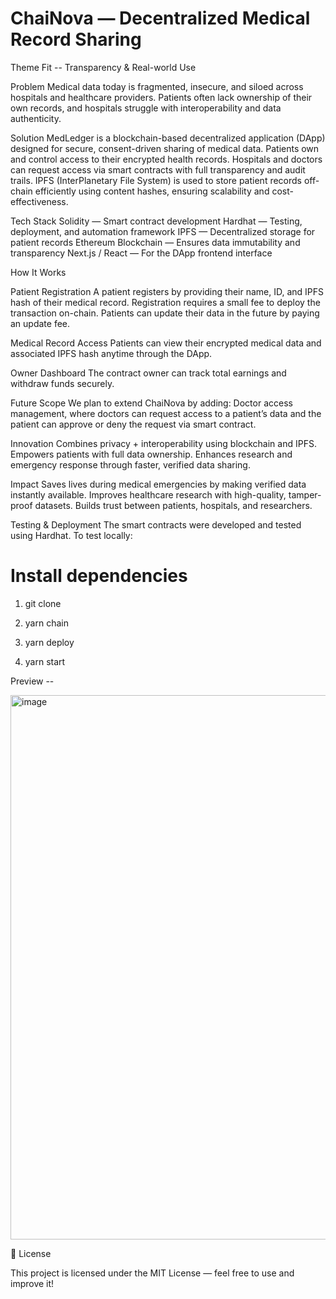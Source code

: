  # ChaiNova — Decentralized Medical Record Sharing
 
Theme Fit --  Transparency & Real-world Use

Problem
Medical data today is fragmented, insecure, and siloed across hospitals and healthcare providers. Patients often lack ownership of their own records, and hospitals struggle with interoperability and data authenticity.

Solution
MedLedger is a blockchain-based decentralized application (DApp) designed for secure, consent-driven sharing of medical data.
Patients own and control access to their encrypted health records.
Hospitals and doctors can request access via smart contracts with full transparency and audit trails.
IPFS (InterPlanetary File System) is used to store patient records off-chain efficiently using content hashes, ensuring scalability and cost-effectiveness.

Tech Stack
Solidity — Smart contract development
Hardhat — Testing, deployment, and automation framework
IPFS — Decentralized storage for patient records
Ethereum Blockchain — Ensures data immutability and transparency
Next.js / React — For the DApp frontend interface

How It Works

Patient Registration
A patient registers by providing their name, ID, and IPFS hash of their medical record.
Registration requires a small fee to deploy the transaction on-chain.
Patients can update their data in the future by paying an update fee.

Medical Record Access
Patients can view their encrypted medical data and associated IPFS hash anytime through the DApp.

Owner Dashboard
The contract owner can track total earnings and withdraw funds securely.

Future Scope
We plan to extend ChaiNova by adding:
Doctor access management, where doctors can request access to a patient’s data and the patient can approve or deny the request via smart contract.

Innovation
Combines privacy + interoperability using blockchain and IPFS.
Empowers patients with full data ownership.
Enhances research and emergency response through faster, verified data sharing.

Impact
Saves lives during medical emergencies by making verified data instantly available.
Improves healthcare research with high-quality, tamper-proof datasets.
Builds trust between patients, hospitals, and researchers.


Testing & Deployment
The smart contracts were developed and tested using Hardhat.
To test locally:

# Install dependencies
1. git clone

2. yarn chain

3. yarn deploy

4. yarn start

Preview --

<img width="1919" height="871" alt="image" src="https://github.com/user-attachments/assets/2d6fa43b-e72f-4d86-9d8f-721a100f5945" />

📄 License

This project is licensed under the MIT License — feel free to use and improve it!
